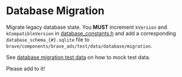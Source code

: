 # Database Migration

Migrate legacy database state. You **MUST** increment `kVersion` and `kCompatibleVersion` in [database_constants.h](../../legacy_migration/database/database_constants.h) and add a corresponding `database_schema_{#}.sqlite` file to `brave/components/brave_ads/test/data/database/migration`.

See [database migration test data](../../../test/data/database/migration/README.md) on how to mock test data.

Please add to it!
